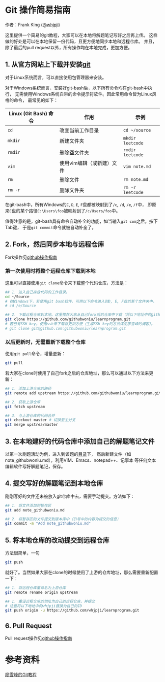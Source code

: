 # Git 操作简易指南

作者：Frank King ([@whjpji](https://github.com/whjpji))

这里提供一个简易的git教程，大家可以在本地将解题笔记写好之后再上传。
这样做的好处是可以在本地保留一份代码，且更方便地同步本地和远程仓库。
并且，除了最后的pull request以外，所有操作均在本地完成，更加方便。

## 1. 从官方网站上下载并安装[git](https://git-scm.com/downloads)

对于Linux系统而言，可以直接使用包管理器来安装。

对于Windows系统而言，安装好git-bash后，以下所有命令均在git-bash中执行，
无需使用Windows系统自带的命令提示符软件。因此常用命令皆为Linux风格的命令，
最常见的如下：

| Linux (Git Bash) 命令 | 作用                      | 示例             |
|-----------------------|---------------------------|------------------|
| `cd`                  | 改变当前工作目录          | `cd ~/source`    |
| `mkdir`               | 新建文件夹                | `mkdir leetcode` |
| `rmdir`               | 删除**空**文件夹          | `rmdir leetcode` |
| `vim`                 | 使用vim编辑（或新建）文件 | `vim note.md`    |
| `rm`                  | 删除文件                  | `rm note.md`     |
| `rm -r`               | 删除文件夹                | `rm -r leetcode` |

在git-bash中，所有Windows的`C`, `D`, `E`, `F`盘都被映射到了`/c`, `/d`, `/e`, `/f`中，
即原来`C`盘的某个路径`C:\Users\foo`被映射到了`/c/Users/foo`中。

值得注意的是，git-bash具有命令自动补全的功能，如当输入`git com`之后，按下Tab键，
于是`git commit`命令就被自动补全了。

## 2. Fork，然后同步本地与远程仓库

Fork操作见[github操作指南](github操作指南.md)

### 第一次使用时将整个远程仓库下载到本地

这里可以直接使用`git clone`命令来下载整个代码仓库，方法是：

```bash
## 1. 进入自己存放代码的工作目录。
cd ~/Source
# 在Windows下，若使用git bash软件，可用以下命令进入到D, E, F盘的某个文件夹中。
# cd /e/Source

## 2. 下载远程仓库到本地。这里推荐大家从自己fork后的仓库中下载（将以下地址中的githubwoniu替换为自己的ID），以便后期的管理
git clone https://github.com/githubwoniu/learnprogram.git
# 若已有SSH key，使用ssh来下载将更加方便（生成SSH key的方法详见廖雪峰的博客）。
# git clone git@github.com:githubwoniu/learnprogram.git
```

### 以后更新时，无需重新下载整个仓库

使用`git pull`命令，增量更新：

```bash
git pull
```

若大家在clone时使用了自己fork之后的仓库地址，那么可以通过以下方法来更新：

```bash
## 1. 添加上游仓库的路径
git remote add upstream https://github.com/githubwoniu/learnprogram.git

## 2. 获取上游仓库
git fetch upstream

## 3. 与上游仓库的代码合并
git checkout master # 切换至主分支
git merge upstrea/master
```

## 3. 在本地建好的代码仓库中添加自己的解题笔记文件

以第一次刷题活动为例，进入到该题的[目录](leetcode/09)下，
然后新建文件（如note_githubwoniu.md），利用VIM、Emacs、notepad++、记事本
等任何文本编辑软件写好解题笔记，保存。

## 4. 提交写好的解题笔记到本地仓库

刚刚写好的文件还未被放入git仓库中去，需要手动提交。方法如下：

```bash
## 1. 将文件添加到暂存区
git add note_githubwoniu.md

## 2. 将暂存区的文件提交到版本库中（引号中的内容为提交的信息）
git commit -m "Add note_githubwoniu.md"
```

## 5. 将本地仓库的改动提交到远程仓库

方法很简单，一句

```bash
git push 
```

就好了。当然如果大家在clone的时候使用了上游的仓库地址，那么需要重新配置一下：

```bash
## 1. 将远程仓库重命名为上游仓库
git remote rename origin upstream

## 1. 重设远程仓库的地址为自己的远程仓库，并提交
# 注意将以下地址中的whjpji替换为自己的ID
git push origin -u https://github.com/whjpji/learnprogram.git
```

## 6. Pull Request

Pull request操作见[github操作指南](github操作指南.md)

# 参考资料

[廖雪峰的Git教程](http://www.liaoxuefeng.com/wiki/0013739516305929606dd18361248578c67b8067c8c017b000)
